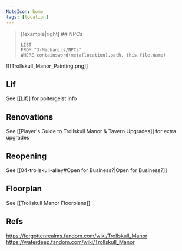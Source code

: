```yaml
---
NoteIcon: home
tags: [location]
---
```


> [!example|right]  ## NPCs
> ```dataview
> LIST
> FROM "3-Mechanics/NPCs"
> WHERE containsword(meta(location).path, this.file.name)
> ```

![[Trollskull_Manor_Painting.png]]

## Lif
See [[Lif]] for poltergeist info

## Renovations

See [[Player's Guide to Trollskull Manor & Tavern Upgrades]] for extra upgrades

## Reopening
See [[04-trollskull-alley#Open for Business?|Open for Business?]]

## Floorplan

See [[Trollskull Manor Floorplans]]

## Refs

https://forgottenrealms.fandom.com/wiki/Trollskull_Manor
https://waterdeep.fandom.com/wiki/Trollskull_Manor